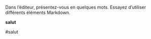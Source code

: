   Dans l’éditeur, présentez-vous en quelques mots. Essayez d’utiliser différents éléments Markdown.

  **salut**

  #salut
